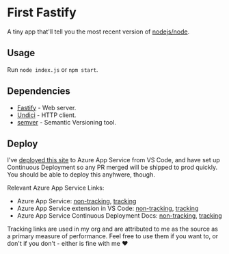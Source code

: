 # First Fastify

A tiny app that'll tell you the most recent version of [nodejs/node](https://github.com/nodejs).

## Usage

Run `node index.js` or `npm start`.

## Dependencies

- [Fastify](https://www.npmjs.com/package/fastify) - Web server.
- [Undici](https://www.npmjs.com/package/undici) - HTTP client.
- [semver](https://www.npmjs.com/package/semver) - Semantic Versioning tool.

## Deploy

I've [deployed this site](https://fastfastify.azurewebsites.net/) to Azure App Service from VS Code, and have set up Continuous Deployment so any PR merged will be shipped to prod quickly. You should be able to deploy this anyhwere, though.

Relevant Azure App Service Links:

- Azure App Service: [non-tracking](https://docs.microsoft.com/azure/app-service/?WT.mc_id=opensource-0000-ticyren), [tracking](https://docs.microsoft.com/en-us/azure/app-service/?WT.mc_id=opensource-11460-ticyren)
- Azure App Service extension in VS Code: [non-tracking](https://marketplace.visualstudio.com/items?itemName=ms-azuretools.vscode-azureappservice%2F&WT.mc_id=opensource-0000-ticyren), [tracking](https://marketplace.visualstudio.com/items?itemName=ms-azuretools.vscode-azureappservice&WT.mc_id=opensource-11460-ticyren)
- Azure App Service Continuous Deployment Docs: [non-tracking](https://docs.microsoft.com/azure/app-service/deploy-continuous-deployment/?WT.mc_id=opensource-0000-ticyren), [tracking](https://docs.microsoft.com/en-us/azure/app-service/deploy-continuous-deployment/?WT.mc_id=opensource-11460-ticyren)

Tracking links are used in my org and are attributed to me as the source as a primary measure of performance. Feel free to use them if you want to, or don't if you don't - either is fine with me ❤️